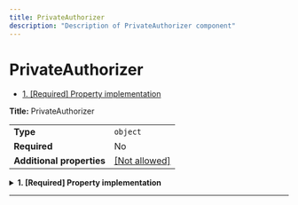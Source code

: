 ```yaml
---
title: PrivateAuthorizer
description: "Description of PrivateAuthorizer component"
---
```

# PrivateAuthorizer

- [1. [Required] Property implementation](#implementation)

**Title:** PrivateAuthorizer

|                           |                                                         |
| ------------------------- | ------------------------------------------------------- |
| **Type**                  | `object`                                                |
| **Required**              | No                                                      |
| **Additional properties** | [[Not allowed]](# "Additional Properties not allowed.") |

<details>
<summary>
<strong> <a name="implementation"></a>1. [Required] Property implementation</strong>  

</summary>
<blockquote>

|              |         |
| ------------ | ------- |
| **Type**     | `const` |
| **Required** | Yes     |

Specific value: `"PrivateAuthorizer"`

</blockquote>
</details>

----------------------------------------------------------------------------------------------------------------------------
